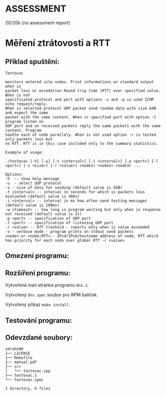 ASSESSMENT 
==========

20/20b (no assessment report)

Měření ztrátovosti a RTT
============

## Příklad spuštění:

```
Testovac

monitors entered site nodes. Print informations on standard output when is
packet loss or excedation Round trip time (RTT) over specified value. When is not
specificated protocol and port with options -u and -p is used ICMP echo request/reply.
When is selected protocol UDP packet send random data with size 64B and expect the same
packet with the same content. When is specified port with option -l program listen on
UDP port and on received packets reply the same packets with the same content. Program
handle each of node parallely. When is not used option -r is tested only packets loss but
no RTT. RTT is in this case included only to the summary statistics.

Example of usage:

./testovac [-h] [-u] [-t <interval>] [-i <interval>] [-p <port>] [-l <port>] [-s <size>] [-r <value>] <node1> <node2> <node3> ... 

Options:
-h  -- show help message
-u  - select UDP protocol
-s - size of data for sending (default value is 56B)
-t <interval> -- interval in seconds for which is packets loss evaluated (default value is 300s)
-i <interval> -- interval in ms how often send testing messages (default value is 100ms)
-w <timeout> -- how long is program waiting but only when is response not received (default value is 2s)
-p <port> -- specification of UDP port
-l <port> -- specification of listening UDP port
-r <value> -- RTT treshold - reports only when is value exceeded
-v - verbose mode - program prints on stdout send packets
<node> or <node;RTT>-- IPv4/IPv6/hostname address of node, RTT which has priority for each node over global RTT -r <value>
```

## Omezení programu:

## Rozšíření programu:

Vytvořená man stránka programu `dns.1`.

Vytvořený `dns.spec` soubor pro RPM balíček.

Vytvořený příkaz `make install`.

## Testování programu:

## Odevzdané soubory:

```
xdrahn00
├── LICENSE
├── Makefile
├── manual.pdf
├── src
│   └── testovac.cpp
├── testovac.1
└── testovac.spec

1 directory, 6 files
```
